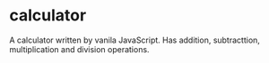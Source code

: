 # calculator

A calculator written by vanila JavaScript. Has addition, subtracttion, multiplication and division operations.
